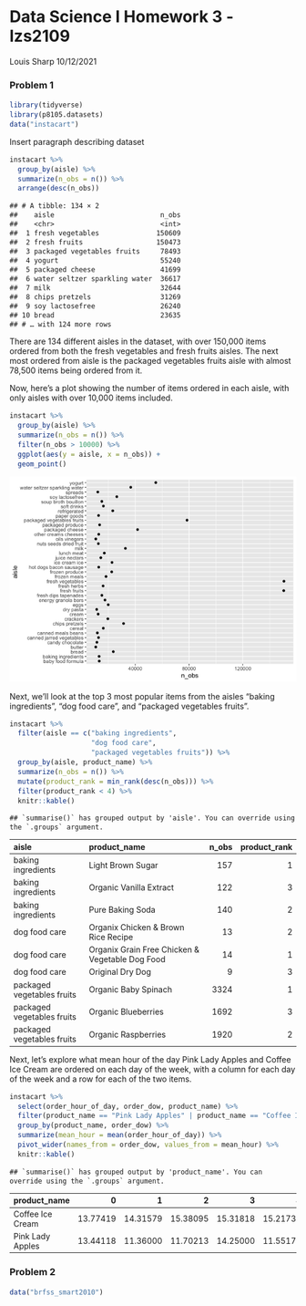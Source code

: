 Data Science I Homework 3 - lzs2109
================
Louis Sharp
10/12/2021

### **Problem 1**

``` r
library(tidyverse)
library(p8105.datasets)
data("instacart")
```

Insert paragraph describing dataset

``` r
instacart %>% 
  group_by(aisle) %>% 
  summarize(n_obs = n()) %>% 
  arrange(desc(n_obs))
```

    ## # A tibble: 134 × 2
    ##    aisle                          n_obs
    ##    <chr>                          <int>
    ##  1 fresh vegetables              150609
    ##  2 fresh fruits                  150473
    ##  3 packaged vegetables fruits     78493
    ##  4 yogurt                         55240
    ##  5 packaged cheese                41699
    ##  6 water seltzer sparkling water  36617
    ##  7 milk                           32644
    ##  8 chips pretzels                 31269
    ##  9 soy lactosefree                26240
    ## 10 bread                          23635
    ## # … with 124 more rows

There are 134 different aisles in the dataset, with over 150,000 items
ordered from both the fresh vegetables and fresh fruits aisles. The next
most ordered from aisle is the packaged vegetables fruits aisle with
almost 78,500 items being ordered from it.

Now, here’s a plot showing the number of items ordered in each aisle,
with only aisles with over 10,000 items included.

``` r
instacart %>% 
  group_by(aisle) %>% 
  summarize(n_obs = n()) %>% 
  filter(n_obs > 10000) %>% 
  ggplot(aes(y = aisle, x = n_obs)) + 
  geom_point()
```

![](p8105_hw3_lzs2109_files/figure-gfm/unnamed-chunk-3-1.png)<!-- -->

Next, we’ll look at the top 3 most popular items from the aisles “baking
ingredients”, “dog food care”, and “packaged vegetables fruits”.

``` r
instacart %>% 
  filter(aisle == c("baking ingredients",
                    "dog food care",
                    "packaged vegetables fruits")) %>% 
  group_by(aisle, product_name) %>% 
  summarize(n_obs = n()) %>% 
  mutate(product_rank = min_rank(desc(n_obs))) %>% 
  filter(product_rank < 4) %>% 
  knitr::kable()
```

    ## `summarise()` has grouped output by 'aisle'. You can override using the `.groups` argument.

| aisle                      | product\_name                                   | n\_obs | product\_rank |
|:---------------------------|:------------------------------------------------|-------:|--------------:|
| baking ingredients         | Light Brown Sugar                               |    157 |             1 |
| baking ingredients         | Organic Vanilla Extract                         |    122 |             3 |
| baking ingredients         | Pure Baking Soda                                |    140 |             2 |
| dog food care              | Organix Chicken & Brown Rice Recipe             |     13 |             2 |
| dog food care              | Organix Grain Free Chicken & Vegetable Dog Food |     14 |             1 |
| dog food care              | Original Dry Dog                                |      9 |             3 |
| packaged vegetables fruits | Organic Baby Spinach                            |   3324 |             1 |
| packaged vegetables fruits | Organic Blueberries                             |   1692 |             3 |
| packaged vegetables fruits | Organic Raspberries                             |   1920 |             2 |

Next, let’s explore what mean hour of the day Pink Lady Apples and
Coffee Ice Cream are ordered on each day of the week, with a column for
each day of the week and a row for each of the two items.

``` r
instacart %>% 
  select(order_hour_of_day, order_dow, product_name) %>% 
  filter(product_name == "Pink Lady Apples" | product_name == "Coffee Ice Cream") %>% 
  group_by(product_name, order_dow) %>% 
  summarize(mean_hour = mean(order_hour_of_day)) %>% 
  pivot_wider(names_from = order_dow, values_from = mean_hour) %>% 
  knitr::kable()
```

    ## `summarise()` has grouped output by 'product_name'. You can override using the `.groups` argument.

| product\_name    |        0 |        1 |        2 |        3 |        4 |        5 |        6 |
|:-----------------|---------:|---------:|---------:|---------:|---------:|---------:|---------:|
| Coffee Ice Cream | 13.77419 | 14.31579 | 15.38095 | 15.31818 | 15.21739 | 12.26316 | 13.83333 |
| Pink Lady Apples | 13.44118 | 11.36000 | 11.70213 | 14.25000 | 11.55172 | 12.78431 | 11.93750 |

### **Problem 2**

``` r
data("brfss_smart2010")
```
